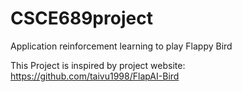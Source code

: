 # CSCE689project
Application reinforcement learning to play Flappy Bird

This Project is inspired by project website: https://github.com/taivu1998/FlapAI-Bird
